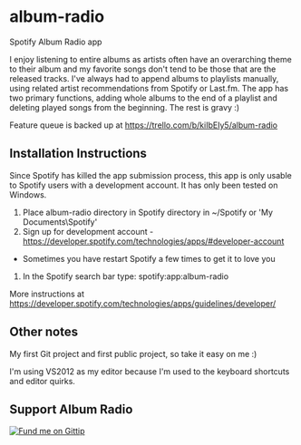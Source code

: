 album-radio
===========

Spotify Album Radio app

I enjoy listening to entire albums as artists often have an overarching theme to their 
album and my favorite songs don't tend to be those that are the released tracks.  I've always had to append 
albums to playlists manually, using related artist recommendations from Spotify or Last.fm.  The app has two 
primary functions, adding whole albums to the end of a playlist and deleting played songs from the beginning.  The rest is gravy :)

Feature queue is backed up at https://trello.com/b/kiIbEIy5/album-radio

Installation Instructions
-------------------------

Since Spotify has killed the app submission process, this app is only usable to Spotify users with a development account.  It has only been tested on Windows.

1. Place album-radio directory in Spotify directory in ~/Spotify or 'My Documents\Spotify'
1. Sign up for development account - https://developer.spotify.com/technologies/apps/#developer-account
  * Sometimes you have restart Spotify a few times to get it to love you
1. In the Spotify search bar type: spotify:app:album-radio

More instructions at https://developer.spotify.com/technologies/apps/guidelines/developer/

Other notes
-----------

My first Git project and first public project, so take it easy on me :)

I'm using VS2012 as my editor because I'm used to the keyboard shortcuts and editor quirks.

Support Album Radio
-------------------
[![Fund me on Gittip](https://raw.github.com/gittip/www.gittip.com/master/www/assets/gittip.png)](https://www.gittip.com/matelich/ "Fund me on Gittip")